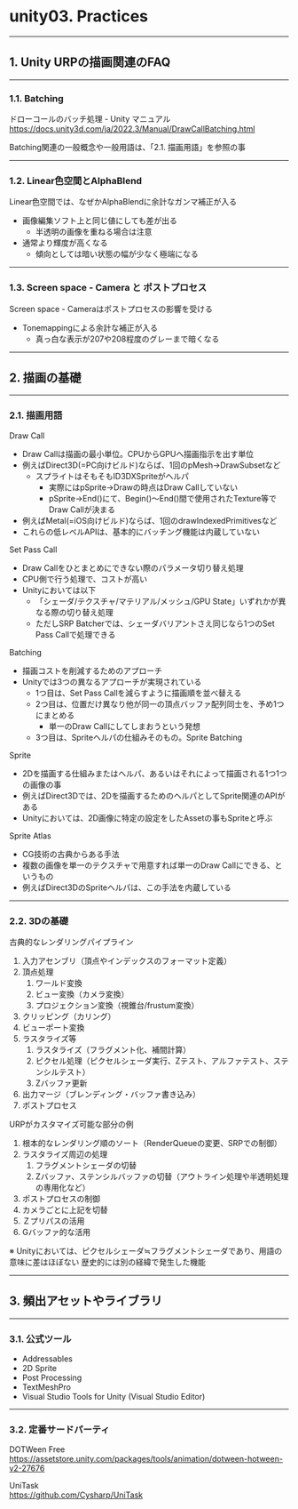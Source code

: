 # unity03. Practices
________________________________________
## 1. Unity URPの描画関連のFAQ
________________________________________
### 1.1. Batching

ドローコールのバッチ処理 - Unity マニュアル
https://docs.unity3d.com/ja/2022.3/Manual/DrawCallBatching.html

Batching関連の一般概念や一般用語は、「2.1. 描画用語」を参照の事

________________________________________
### 1.2. Linear色空間とAlphaBlend

Linear色空間では、なぜかAlphaBlendに余計なガンマ補正が入る

- 画像編集ソフト上と同じ値にしても差が出る
    - 半透明の画像を重ねる場合は注意
- 通常より輝度が高くなる
    - 傾向としては暗い状態の幅が少なく極端になる

________________________________________
### 1.3. Screen space - Camera と ポストプロセス

Screen space - Cameraはポストプロセスの影響を受ける

- Tonemappingによる余計な補正が入る
    - 真っ白な表示が207や208程度のグレーまで暗くなる

________________________________________
## 2. 描画の基礎
________________________________________
### 2.1. 描画用語

Draw Call

- Draw Callは描画の最小単位。CPUからGPUへ描画指示を出す単位
- 例えばDirect3D(=PC向けビルド)ならば、1回のpMesh->DrawSubsetなど
    - スプライトはそもそもID3DXSpriteがヘルパ
        - 実際にはpSprite->Drawの時点はDraw Callしていない
        - pSprite->End()にて、Begin()～End()間で使用されたTexture等でDraw Callが決まる
- 例えばMetal(=iOS向けビルド)ならば、1回のdrawIndexedPrimitivesなど
- これらの低レベルAPIは、基本的にバッチング機能は内蔵していない

Set Pass Call

- Draw Callをひとまとめにできない際のパラメータ切り替え処理
- CPU側で行う処理で、コストが高い
- Unityにおいては以下
    - 「シェーダ/テクスチャ/マテリアル/メッシュ/GPU State」いずれかが異なる際の切り替え処理
    - ただしSRP Batcherでは、シェーダバリアントさえ同じなら1つのSet Pass Callで処理できる

Batching

- 描画コストを削減するためのアプローチ
- Unityでは3つの異なるアプローチが実現されている
    - 1つ目は、Set Pass Callを減らすように描画順を並べ替える
    - 2つ目は、位置だけ異なり他が同一の頂点バッファ配列同士を、予め1つにまとめる
        - 単一のDraw Callにしてしまおうという発想
    - 3つ目は、Spriteヘルパの仕組みそのもの。Sprite Batching

Sprite

- 2Dを描画する仕組みまたはヘルパ、あるいはそれによって描画される1つ1つの画像の事
- 例えばDirect3Dでは、2Dを描画するためのヘルパとしてSprite関連のAPIがある
- Unityにおいては、2D画像に特定の設定をしたAssetの事もSpriteと呼ぶ

Sprite Atlas

- CG技術の古典からある手法
- 複数の画像を単一のテクスチャで用意すれば単一のDraw Callにできる、というもの
- 例えばDirect3DのSpriteヘルパは、この手法を内蔵している

________________________________________
### 2.2. 3Dの基礎

古典的なレンダリングパイプライン

1. 入力アセンブリ（頂点やインデックスのフォーマット定義）
2. 頂点処理
    1. ワールド変換
    2. ビュー変換（カメラ変換）
    3. プロジェクション変換（視錐台/frustum変換）
3. クリッピング（カリング）
4. ビューポート変換
5. ラスタライズ等
    1. ラスタライズ（フラグメント化、補間計算）
    2. ピクセル処理（ピクセルシェーダ実行、Zテスト、アルファテスト、ステンシルテスト）
    3. Zバッファ更新
6. 出力マージ（ブレンディング・バッファ書き込み）
7. ポストプロセス

URPがカスタマイズ可能な部分の例

1. 根本的なレンダリング順のソート（RenderQueueの変更、SRPでの制御）
2. ラスタライズ周辺の処理
    1. フラグメントシェーダの切替
    2. Zバッファ、ステンシルバッファの切替（アウトライン処理や半透明処理の専用化など）
3. ポストプロセスの制御
4. カメラごとに上記を切替
5. Ｚプリパスの活用
6. Gバッファ的な活用

※ Unityにおいては、ピクセルシェーダ≒フラグメントシェーダであり、用語の意味に差はほぼない
    歴史的には別の経緯で発生した機能

________________________________________
## 3. 頻出アセットやライブラリ
________________________________________
### 3.1. 公式ツール

- Addressables
- 2D Sprite
- Post Processing
- TextMeshPro
- Visual Studio Tools for Unity (Visual Studio Editor)

________________________________________
### 3.2. 定番サードパーティ

DOTWeen Free  
https://assetstore.unity.com/packages/tools/animation/dotween-hotween-v2-27676

UniTask  
https://github.com/Cysharp/UniTask